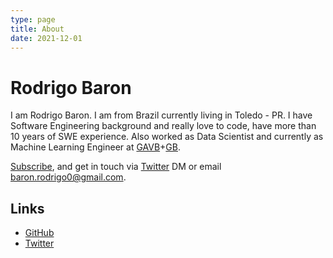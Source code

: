 ```yaml
---
type: page
title: About
date: 2021-12-01
---
```


# Rodrigo Baron

I am Rodrigo Baron. I am from Brazil currently living in Toledo - PR. I have Software Engineering background and really love to code, have more than 10 years of SWE experience. Also worked as Data Scientist and currently as Machine Learning Engineer at [GAVB](https://www.gavb.com.br/)+[GB](https://www.grupoboticario.com.br/).

[Subscribe](/rss.xml),
and get in touch via [Twitter](https://twitter.com/rodrigobaron_) DM
or email baron.rodrigo0@gmail.com.

## Links

- [GitHub](https://github.com/rodrigobaron)
- [Twitter](https://twitter.com/rodrigobaron_)

